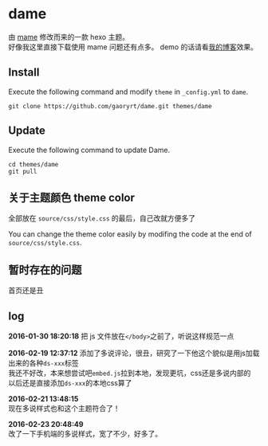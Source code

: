 # dame

由 [mame](https://github.com/chadluo/hexo-theme-mame) 修改而来的一款 hexo 主题。  
好像我这里直接下载使用 mame 问题还有点多。
demo 的话请看[我的博客](http://gaoryrt.github.io)效果。

## Install

Execute the following command and modify `theme` in `_config.yml` to `dame`.

```
git clone https://github.com/gaoryrt/dame.git themes/dame
```

## Update

Execute the following command to update Dame.

```
cd themes/dame
git pull
```

## 关于主题颜色 theme color  

全部放在 `source/css/style.css` 的最后，自己改就方便多了  

You can change the theme color easily by modifing the code at the end of `source/css/style.css`.  

## 暂时存在的问题 
  
首页还是丑  

## log
**2016-01-30 18:20:18**
把 js 文件放在`</body>`之前了，听说这样规范一点  

**2016-02-19 12:37:12**
添加了多说评论，很丑，研究了一下他这个貌似是用js加载出来的各种`ds-xxx`标签  
我还不好改，本来想尝试吧`embed.js`拉到本地，发现更坑，css还是多说内部的  
以后还是直接添加`ds-xxx`的本地css算了  

**2016-02-21 13:48:15**  
现在多说样式也和这个主题符合了！

**2016-02-23 20:48:49**  
改了一下手机端的多说样式，宽了不少，好多了。